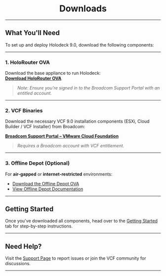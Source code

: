 <h1 style="text-align: center;"><strong>Downloads</strong></h1>

---

## What You'll Need

To set up and deploy Holodeck 9.0, download the following components:

---

### 1. HoloRouter OVA  
Download the base appliance to run Holodeck:  
<a href="https://support.broadcom.com/group/ecx/solutionfiles?displayGroup=Holodeck&os=&release=9.0&solution=Holodeck&subfamily=Holodeck&freeDownloads=true" target="_blank" rel="noopener"><strong>Download HoloRouter OVA</strong></a>

> *Note: Ensure you're signed in to the Broadcom Support Portal with an entitled account.*

---
### 2. VCF Binaries

Download the necessary VCF 9.0 installation components (ESXi, Cloud Builder / VCF Installer) from Broadcom:

<a href="https://support.broadcom.com/group/ecx/productdownloads?subfamily=VMware%20Cloud%20Foundation" target="_blank" rel="noopener"><strong>Broadcom Support Portal – VMware Cloud Foundation</strong></a>

> *Requires a Broadcom account with VCF entitlement.*

---
### 3. Offline Depot (Optional)

For **air-gapped** or **internet-restricted** environments:

- <a href="#" target="_blank" rel="noopener">Download the Offline Depot OVA</a><br>
- [View Offline Depot Documentation](offline_depot.md)

---
## Getting Started

Once you've downloaded all components, head over to the [Getting Started](index.md) tab for step-by-step instructions.

---

## Need Help?

Visit the [Support Page](support_community.md) to report issues or join the VCF community for discussions.

---

